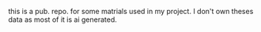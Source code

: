 this is a pub. repo. for some matrials used in my project.
I don't own theses data as most of it is ai generated.
